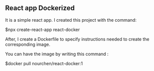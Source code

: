## React app Dockerized

It is a simple react app. I created this project with the command:

  $npx create-react-app react-docker
  
After, I create a Dockerfile to specify instructions needed to create the corresponding image.

You can have the image by writing this command :
   
   $docker pull nourchen/react-docker:1
  
  
